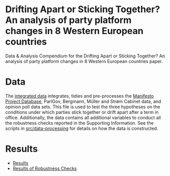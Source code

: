 # Drifting Apart or Sticking Together? An analysis of party platform changes in 8 Western European countries
Data &amp; Analysis Compendium for the Drifting Apart or Sticking Together? An analysis of party platform changes in 8 Western European countries paper.

# Data
The [integrated data](data/intermediate/cleaned_dyadic_data.csv) integrates, tidies and pre-processes the [Manifesto Project Database](https://manifesto-project.wzb.eu/datasets), ParlGov, Bergmann, Müller and Strøm Cabinet data, and opinion poll data sets. This file is used to test the three hypotheses on the conditions under which parties stick together or drift apart after a term in office. Additionally, the data contains all additional variables to conduct all the robustness checks reported in the Supporting Information. See the scripts in [src/data-processing](src/README.md) for details on how the data is constructed.

# Results
* [Results](src/analysis/01_main_analysis.md)
* [Results of Robustness Checks](src/analysis/02_robustness_checks.md)
